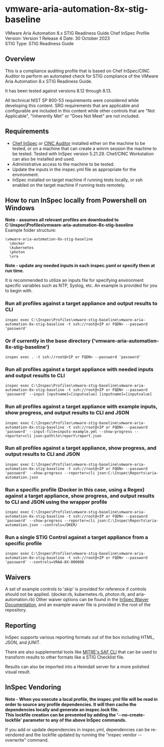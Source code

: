 # vmware-aria-automation-8x-stig-baseline
VMware Aria Automation 8.x STIG Readiness Guide Chef InSpec Profile  
Version: Version 1 Release 4 Date: 30 October 2023  
STIG Type: STIG Readiness Guide  

## Overview
This is a compliance auditing profile that is based on Chef InSpec/CINC Auditor to perform an automated check for STIG compliance of the VMware Aria Automation 8.x STIG Readiness Guide.

It has been tested against versions 8.12 through 8.13. 

All technical NIST SP 800-53 requirements were considered while developing this content. SRG requirements that are applicable and configurable are included in this content while other controls that are "Not Applicable", "Inherently Met" or "Does Not Meet" are not included.

## Requirements

- [Chef InSpec](https://downloads.chef.io/tools/inspec) or [CINC Auditor](https://cinc.sh/start/auditor/) installed either on the machine to be tested, or on a machine that can create a winrm session the machine to be tested. Tested with InSpec version 5.21.29. Chef/CINC Workstation can also be installed and used.
- Administrative access to the machine to be tested.
- Update the inputs in the inspec.yml file as appropriate for the environment.
- InSpec installed on target machine if running tests locally, or ssh enabled on the target machine if running tests remotely.

## How to run InSpec locally from Powershell on Windows

**Note - assumes all relevant profiles are downloaded to C:\Inspec\Profiles\vmware-aria-automation-8x-stig-baseline**  
Example folder structure:  
```
\vmware-aria-automation-8x-stig-baseline  
  \docker  
  \kubernetes  
  \photon  
  \vra  
```
**Note - update any needed inputs in each inspec.yaml or specify them at run time.**  

It is recommended to utilize an inputs file for specifying environment specific variables such as NTP, Syslog, etc. An example is provided for you to begin with.  

### Run all profiles against a target appliance and output results to CLI
```
inspec exec C:\Inspec\Profiles\vmware-stig-baseline\vmware-aria-automation-8x-stig-baseline -t ssh://root@<IP or FQDN> --password 'password'
```

### Or if currently in the base directory ('vmware-aria-automation-8x-stig-baseline')
```
inspec exec . -t ssh://root@<IP or FQDN> --password 'password'
```

### Run all profiles against a target appliance with needed inputs and output results to CLI
```
inspec exec C:\Inspec\Profiles\vmware-stig-baseline\vmware-aria-automation-8x-stig-baseline -t ssh://root@<IP or FQDN> --password 'password' --input [nputname]=[inputvalue] [inputname]=[inputvalue]
```

### Run all profiles against a target appliance with example inputs, show progress, and output results to CLI and JSON
```
inspec exec C:\Inspec\Profiles\vmware-stig-baseline\vmware-aria-automation-8x-stig-baseline -t ssh://root@<IP or FQDN> --password 'password' --input-file=inputs-example.yml --show-progress --reporter=cli json:path\to\report\report.json
```

### Run all profiles against a target appliance, show progress, and output results to CLI and JSON
```
inspec exec C:\Inspec\Profiles\vmware-stig-baseline\vmware-aria-automation-8x-stig-baseline -t ssh://root@<IP or FQDN> --password 'password' --show-progress --reporter=cli json:C:\Inspec\Reports\aria-automation.json
```

### Run a specific profile (Docker in this case, using a Regex) against a target appliance, show progress, and output results to CLI and JSON using the wrapper profile
```
inspec exec C:\Inspec\Profiles\vmware-stig-baseline\vmware-aria-automation-8x-stig-baseline -t ssh://root@<IP or FQDN> --password 'password' --show-progress --reporter=cli json:C:\Inspec\Reports\aria-automation.json --controls=/DKER/
```

### Run a single STIG Control against a target appliance from a specific profile
```
inspec exec C:\Inspec\Profiles\vmware-stig-baseline\vmware-aria-automation-8x-stig-baseline -t ssh://root@<IP or FQDN> --password 'password' --controls=VRAA-8X-000008
```

## Waivers
A set of example controls to 'skip' is provided for reference if controls should not be applied. (docker.rb, kubernetes.rb, photon.rb, and aria-automation.rb)
Other waiver options can be found in the [InSpec Waiver Documentation](https://docs.chef.io/inspec/waivers/), and an example waiver file is provided in the root of the repository.  

## Reporting
InSpec supports various reporting formats out of the box including HTML, JSON, and jUNIT.  

There are also supplemental tools like [MITRE's SAF CLI](https://github.com/mitre/saf) that can be used to transform results to other formats like a STIG Checklist file.  

Results can also be imported into a Heimdall server for a more polished visual result.

## InSpec Vendoring

**Note - When you execute a local profile, the inspec.yml file will be read in order to source any profile dependencies. It will then cache the dependencies locally and generate an inspec.lock file.**  
**This lockfile creation can be prevented by adding the '--no-create-lockfile' parameter to any of the above InSpec commands.**

If you add or update dependencies in inspec.yml, dependencies can be re-vendored and the lockfile updated by running the "inspec vendor --overwrite" command.
